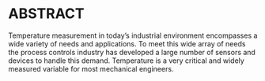 # ABSTRACT
Temperature measurement in today’s industrial environment encompasses a wide variety of needs and applications. To meet this wide array of needs the process controls industry has developed a large number of sensors and devices to handle this demand. Temperature is a very critical and widely measured variable for most mechanical engineers.
